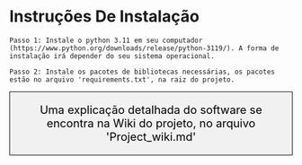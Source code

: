 # Instruções De Instalação

```
Passo 1: Instale o python 3.11 em seu computador (https://www.python.org/downloads/release/python-3119/). A forma de instalação irá depender do seu sistema operacional.

Passo 2: Instale os pacotes de bibliotecas necessárias, os pacotes estão no arquivo 'requirements.txt', na raiz do projeto.
```

<div style="text-align: center; border: 1px solid black; padding: 20px; background-color: rgba(240, 240, 240, 0.9); font-size: 20px; color: black;">
    Uma explicação detalhada do software se encontra na Wiki do projeto, no arquivo 'Project_wiki.md'
</div>